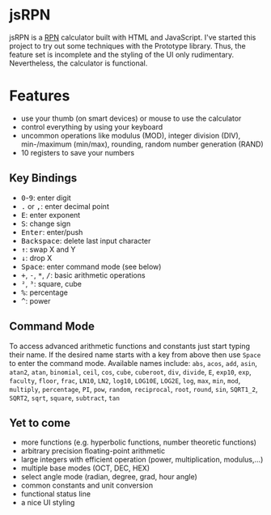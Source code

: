 jsRPN
=====

jsRPN is a [RPN][1] calculator built with HTML and JavaScript. I've started this project to try out some techniques with the Prototype library. Thus, the feature set is incomplete and the styling of the UI only rudimentary. Nevertheless, the calculator is functional.

[1]: https://en.wikipedia.org/wiki/Reverse_Polish_notation "Reverse Polish notation"


Features
========

- use your thumb (on smart devices) or mouse to use the calculator
- control everything by using your keyboard
- uncommon operations like modulus (MOD), integer division (DIV), min-/maximum (min/max), rounding, random number generation (RAND)
- 10 registers to save your numbers

Key Bindings
------------

- <kbd>0</kbd>-<kbd>9</kbd>: enter digit
- <kbd>.</kbd> or <kbd>,</kbd>: enter decimal point
- <kbd>E</kbd>: enter exponent
- <kbd>S</kbd>: change sign
- <kbd>Enter</kbd>: enter/push
- <kbd>Backspace</kbd>: delete last input character
- <kbd>↑</kbd>: swap X and Y
- <kbd>↓</kbd>: drop X
- <kbd>Space</kbd>: enter command mode (see below)
- <kbd>+</kbd>, <kbd>-</kbd>, <kbd>*</kbd>, <kbd>/</kbd>: basic arithmetic operations
- <kbd>²</kbd>, <kbd>³</kbd>: square, cube
- <kbd>%</kbd>: percentage
- <kbd>^</kbd>: power

Command Mode
------------

To access advanced arithmetic functions and constants just start typing their name. If the desired name starts with a key from above then use `Space` to enter the command mode. Available names include: `abs`, `acos`, `add`, `asin`, `atan2`, `atan`, `binomial`, `ceil`, `cos`, `cube`, `cuberoot`, `div`, `divide`, `E`, `exp10`, `exp`, `faculty`, `floor`, `frac`, `LN10`, `LN2`, `log10`, `LOG10E`, `LOG2E`, `log`, `max`, `min`, `mod`, `multiply`, `percentage`, `PI`, `pow`, `random`, `reciprocal`, `root`, `round`, `sin`, `SQRT1_2`, `SQRT2`, `sqrt`, `square`, `subtract`, `tan`


Yet to come
-----------

- more functions (e.g. hyperbolic functions, number theoretic functions)
- arbitrary precision floating-point arithmetic
- large integers with efficient operation (power, multiplication, modulus,…)
- multiple base modes (OCT, DEC, HEX)
- select angle mode (radian, degree, grad, hour angle)
- common constants and unit conversion
- functional status line
- a nice UI styling

